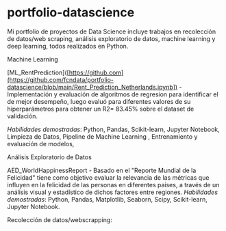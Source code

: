 # portfolio-datascience
Mi portfolio de proyectos de Data Science incluye trabajos en recolección de datos/web scraping, análisis exploratorio de datos, machine learning y deep learning, todos realizados en Python.

Machine Learning

[ML_RentPrediction]([https://github.com](https://github.com/fcndata/portfolio-datascience/blob/main/Rent_Prediction_Netherlands.ipynb]) - Implementación y evaluación de algoritmos de regresion para identificar el de mejor desempeño, luego evaluó para diferentes valores de su hiperparámetros para obtener un R2= 83.45% sobre el dataset de validación.

*Habilidades demostradas*: Python, Pandas, Scikit-learn, Jupyter Notebook, Limpieza de Datos, Pipeline de Machine Learning , Entrenamiento y evaluación de modelos, 

Análisis Exploratorio de Datos

AED_WorldHappinessReport - Basado en el "Reporte Mundial de la Felicidad" tiene como objetivo  evaluar la relevancia de las métricas que influyen en la felicidad de las personas en diferentes países, a través de un análisis visual y estadístico de dichos factores entre regiones.
*Habilidades demostradas*: Python, Pandas, Matplotlib, Seaborn, Scipy, Scikit-learn, Jupyter Notebook. 

Recolección de datos/webscrapping:


